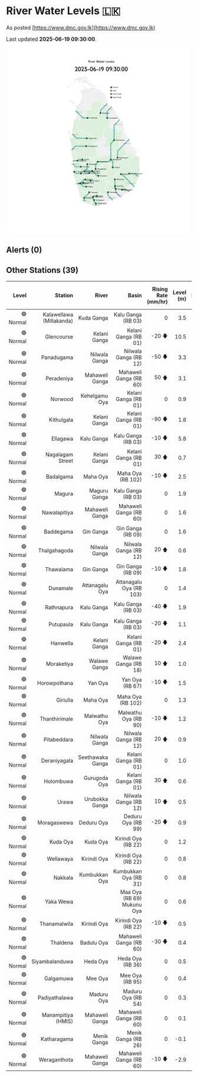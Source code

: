 # River Water Levels :sri_lanka:

As posted [https://www.dmc.gov.lk](https://www.dmc.gov.lk)

Last updated **2025-06-19 09:30:00**.

<div id="river-water-level-map">

![images/river-water-level-map.png](images/river-water-level-map.png)

</div>

## Alerts (0)

## Other Stations (39)

| Level | Station | River | Basin | Rising Rate (mm/hr) | Level (m) | Alert Level (m) | Minor Flood Level (m) | Major Flood Level (m) |
| --: | --: | --: | --: | --: | --: | --: | --: | --: |
| 🟢 Normal | Kalawellawa (Millakanda) | Kuda Ganga | Kalu Ganga (RB 03) | 0  | 3.5 | 5.0 | 6.5 | 8.0 |
| 🟢 Normal | Glencourse | Kelani Ganga | Kelani Ganga (RB 01) | -20 🡇 | 10.5 | 15.0 | 16.5 | 19.0 |
| 🟢 Normal | Panadugama | Nilwala Ganga | Nilwala Ganga (RB 12) | -50 🡇 | 3.3 | 5.0 | 6.0 | 7.5 |
| 🟢 Normal | Peradeniya | Mahaweli Ganga | Mahaweli Ganga (RB 60) | 50 🡅 | 3.1 | 5.0 | 7.0 | 9.0 |
| 🟢 Normal | Norwood | Kehelgamu Oya | Kelani Ganga (RB 01) | 0  | 0.9 | 1.5 | 3.0 | 4.5 |
| 🟢 Normal | Kithulgala | Kelani Ganga | Kelani Ganga (RB 01) | -90 🡇 | 1.8 | 3.0 | 4.0 | 6.0 |
| 🟢 Normal | Ellagawa | Kalu Ganga | Kalu Ganga (RB 03) | -10 🡇 | 5.8 | 10.0 | 10.7 | 12.2 |
| 🟢 Normal | Nagalagam Street | Kelani Ganga | Kelani Ganga (RB 01) | 30 🡅 | 0.7 | 1.2 | 1.5 | 2.1 |
| 🟢 Normal | Badalgama | Maha Oya | Maha Oya (RB 102) | -10 🡇 | 2.5 | 5.0 | 6.2 | 9.6 |
| 🟢 Normal | Magura | Maguru Ganga | Kalu Ganga (RB 03) | 0  | 1.9 | 4.0 | 6.0 | 7.5 |
| 🟢 Normal | Nawalapitiya | Mahaweli Ganga | Mahaweli Ganga (RB 60) | 0  | 1.6 | 3.5 | 5.0 | 6.0 |
| 🟢 Normal | Baddegama | Gin Ganga | Gin Ganga (RB 09) | 0  | 1.6 | 3.5 | 4.0 | 5.0 |
| 🟢 Normal | Thalgahagoda | Nilwala Ganga | Nilwala Ganga (RB 12) | 20 🡅 | 0.6 | 1.4 | 1.7 | 2.8 |
| 🟢 Normal | Thawalama | Gin Ganga | Gin Ganga (RB 09) | -10 🡇 | 1.8 | 4.0 | 6.0 | 7.5 |
| 🟢 Normal | Dunamale | Attanagalu Oya | Attanagalu Oya (RB 103) | 0  | 1.4 | 3.3 | 4.4 | 5.5 |
| 🟢 Normal | Rathnapura | Kalu Ganga | Kalu Ganga (RB 03) | -40 🡇 | 1.9 | 5.2 | 7.5 | 9.5 |
| 🟢 Normal | Putupaula | Kalu Ganga | Kalu Ganga (RB 03) | -20 🡇 | 1.1 | 3.0 | 4.0 | 5.0 |
| 🟢 Normal | Hanwella | Kelani Ganga | Kelani Ganga (RB 01) | -20 🡇 | 2.4 | 7.0 | 8.0 | 10.0 |
| 🟢 Normal | Moraketiya | Walawe Ganga | Walawe Ganga (RB 18) | 10 🡅 | 1.0 | 3.0 | 5.0 | 7.0 |
| 🟢 Normal | Horowpothana | Yan Oya | Yan Oya (RB 67) | -10 🡇 | 1.5 | 6.0 | 7.5 | 10.5 |
| 🟢 Normal | Giriulla | Maha Oya | Maha Oya (RB 102) | 0  | 1.3 | 5.5 | 6.5 | 7.5 |
| 🟢 Normal | Thanthirimale | Malwathu Oya | Malwathu Oya (RB 90) | -10 🡇 | 1.2 | 5.0 | 6.8 | 7.8 |
| 🟢 Normal | Pitabeddara | Nilwala Ganga | Nilwala Ganga (RB 12) | 20 🡅 | 0.9 | 4.0 | 5.0 | 6.5 |
| 🟢 Normal | Deraniyagala | Seethawaka Ganga | Kelani Ganga (RB 01) | 0  | 1.0 | 4.8 | 5.8 | 6.4 |
| 🟢 Normal | Holombuwa | Gurugoda Oya | Kelani Ganga (RB 01) | 30 🡅 | 0.6 | 3.0 | 3.4 | 5.0 |
| 🟢 Normal | Urawa | Urubokka Ganga | Nilwala Ganga (RB 12) | 10 🡅 | 0.5 | 2.5 | 4.0 | 6.0 |
| 🟢 Normal | Moragaswewa | Deduru Oya | Deduru Oya (RB 99) | -20 🡇 | 0.9 | 4.8 | 6.0 | 7.0 |
| 🟢 Normal | Kuda Oya | Kuda Oya | Kirindi Oya (RB 22) | 0  | 1.2 | 6.9 | 8.4 | 8.8 |
| 🟢 Normal | Wellawaya | Kirindi Oya | Kirindi Oya (RB 22) | 0  | 0.8 | 4.4 | 5.4 | 5.9 |
| 🟢 Normal | Nakkala | Kumbukkan Oya | Kumbukkan Oya (RB 31) | 0  | 0.8 | 5.0 | 6.0 | 7.5 |
| 🟢 Normal | Yaka Wewa |  | Maa Oya (RB 69) Mukunu Oya | 0  | 0.6 | 4.0 | 5.0 | 6.0 |
| 🟢 Normal | Thanamalwila | Kirindi Oya | Kirindi Oya (RB 22) | -10 🡇 | 0.5 | 4.0 | 5.0 | 5.5 |
| 🟢 Normal | Thaldena | Badulu Oya | Mahaweli Ganga (RB 60) | -30 🡇 | 0.4 | 3.0 | 4.0 | 5.0 |
| 🟢 Normal | Siyambalanduwa | Heda Oya | Heda Oya (RB 36) | 0  | 0.5 | 4.5 | 6.0 | 7.0 |
| 🟢 Normal | Galgamuwa | Mee Oya | Mee Oya (RB 95) | 0  | 0.4 | 4.8 | 5.9 | 8.0 |
| 🟢 Normal | Padiyathalawa | Maduru Oya | Maduru Oya (RB 54) | 0  | 0.3 | 4.0 | 4.5 | 6.0 |
| 🟢 Normal | Manampitiya (HMIS) | Mahaweli Ganga | Mahaweli Ganga (RB 60) | 0  | 0.1 | 3.0 | 4.3 | 6.0 |
| 🟢 Normal | Katharagama | Menik Ganga | Menik Ganga (RB 26) | 0  | -0.1 | 4.0 | 4.6 | 6.5 |
| 🟢 Normal | Weraganthota | Mahaweli Ganga | Mahaweli Ganga (RB 60) | -10 🡇 | -2.9 | 5.0 | 6.0 | 8.0 |
